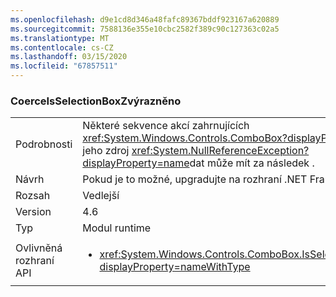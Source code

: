 ```yaml
---
ms.openlocfilehash: d9e1cd8d346a48fafc89367bddf923167a620889
ms.sourcegitcommit: 7588136e355e10cbc2582f389c90c127363c02a5
ms.translationtype: MT
ms.contentlocale: cs-CZ
ms.lasthandoff: 03/15/2020
ms.locfileid: "67857511"
---
```

### <a name="coerceisselectionboxhighlighted"></a>CoerceIsSelectionBoxZvýrazněno

|   |   |
|---|---|
|Podrobnosti|Některé sekvence akcí zahrnujících <xref:System.Windows.Controls.ComboBox?displayProperty=name> a a jeho zdroj <xref:System.NullReferenceException?displayProperty=name>dat může mít za následek .|
|Návrh|Pokud je to možné, upgradujte na rozhraní .NET Framework 4.6.2.|
|Rozsah|Vedlejší|
|Version|4.6|
|Typ|Modul runtime|
|Ovlivněná rozhraní API|<ul><li><xref:System.Windows.Controls.ComboBox.IsSelectionBoxHighlighted?displayProperty=nameWithType></li></ul>|
